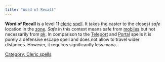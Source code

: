 ```yaml
---
title: "Word of Recall"
---
```


**Word of Recall** is a level 11 [cleric](cleric "wikilink")
[spell](spell "wikilink"). It takes the caster to the closest *safe*
location in the [zone](zone "wikilink"). *Safe* in this context means
safe from [mobiles](mobile "wikilink") but not necessarily from
[pk](pk "wikilink"). In comparison to the
[Teleport](Teleport "wikilink") and [Portal](Portal "wikilink") spells
it is purely a defensive escape spell and does not allow to travel wider
distances. However, it requires significantly less mana.

[Category: Cleric spells](Category:_Cleric_spells "wikilink")